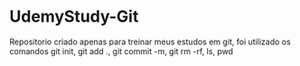 # UdemyStudy-Git
Repositorio criado apenas para treinar meus estudos em git,
foi utilizado os comandos git init, git add ., git commit -m, git rm -rf, ls, pwd
